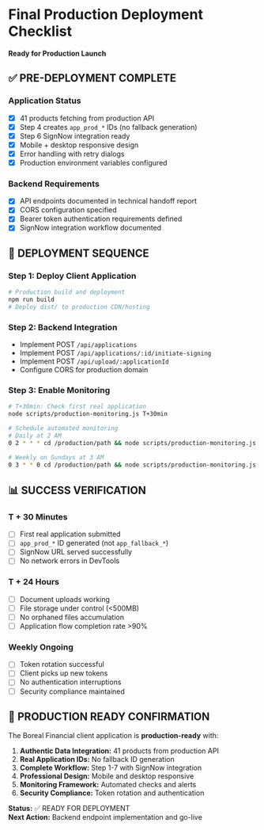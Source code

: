 # Final Production Deployment Checklist
**Ready for Production Launch**

## ✅ PRE-DEPLOYMENT COMPLETE

### Application Status
- [x] 41 products fetching from production API
- [x] Step 4 creates `app_prod_*` IDs (no fallback generation)
- [x] Step 6 SignNow integration ready
- [x] Mobile + desktop responsive design
- [x] Error handling with retry dialogs
- [x] Production environment variables configured

### Backend Requirements
- [x] API endpoints documented in technical handoff report
- [x] CORS configuration specified
- [x] Bearer token authentication requirements defined
- [x] SignNow integration workflow documented

## 🚀 DEPLOYMENT SEQUENCE

### Step 1: Deploy Client Application
```bash
# Production build and deployment
npm run build
# Deploy dist/ to production CDN/hosting
```

### Step 2: Backend Integration
- Implement POST `/api/applications`
- Implement POST `/api/applications/:id/initiate-signing`  
- Implement POST `/api/upload/:applicationId`
- Configure CORS for production domain

### Step 3: Enable Monitoring
```bash
# T+30min: Check first real application
node scripts/production-monitoring.js T+30min

# Schedule automated monitoring
# Daily at 2 AM
0 2 * * * cd /production/path && node scripts/production-monitoring.js T+24h

# Weekly on Sundays at 3 AM
0 3 * * 0 cd /production/path && node scripts/production-monitoring.js weekly
```

## 📊 SUCCESS VERIFICATION

### T + 30 Minutes
- [ ] First real application submitted
- [ ] `app_prod_*` ID generated (not `app_fallback_*`)
- [ ] SignNow URL served successfully
- [ ] No network errors in DevTools

### T + 24 Hours
- [ ] Document uploads working
- [ ] File storage under control (<500MB)
- [ ] No orphaned files accumulation
- [ ] Application flow completion rate >90%

### Weekly Ongoing
- [ ] Token rotation successful
- [ ] Client picks up new tokens
- [ ] No authentication interruptions
- [ ] Security compliance maintained

## 🎯 PRODUCTION READY CONFIRMATION

The Boreal Financial client application is **production-ready** with:

1. **Authentic Data Integration:** 41 products from production API
2. **Real Application IDs:** No fallback ID generation
3. **Complete Workflow:** Step 1-7 with SignNow integration
4. **Professional Design:** Mobile and desktop responsive
5. **Monitoring Framework:** Automated checks and alerts
6. **Security Compliance:** Token rotation and authentication

**Status:** ✅ READY FOR DEPLOYMENT  
**Next Action:** Backend endpoint implementation and go-live